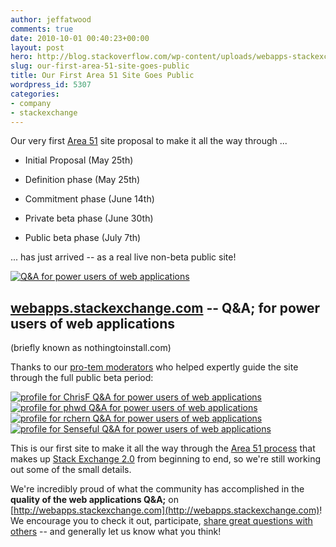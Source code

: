 ```yaml
---
author: jeffatwood
comments: true
date: 2010-10-01 00:40:23+00:00
layout: post
hero: http://blog.stackoverflow.com/wp-content/uploads/webapps-stackexchange-logo.png
slug: our-first-area-51-site-goes-public
title: Our First Area 51 Site Goes Public
wordpress_id: 5307
categories:
- company
- stackexchange
---
```


Our very first [Area 51](http://area51.stackexchange.com) site proposal to make it all the way through ...





  * Initial Proposal (May 25th)

  * Definition phase (May 25th)

  * Commitment phase (June 14th)

  * Private beta phase (June 30th)

  * Public beta phase (July 7th)


... has just arrived -- as a real live non-beta public site! 

[![Q&A for power users of web applications](http://blog.stackoverflow.com/wp-content/uploads/webapps-stackexchange-logo.png)](http://webapps.stackexchange.com)


## [webapps.stackexchange.com](http://webapps.stackexchange.com) -- Q&A; for power users of web applications



(briefly known as nothingtoinstall.com)

Thanks to our [pro-tem moderators](http://blog.stackoverflow.com/2010/07/moderator-pro-tempore/) who helped expertly guide the site through the full public beta period:

[![profile for ChrisF Q&A for power users of web applications](http://webapps.stackexchange.com/users/flair/21.png)](http://webapps.stackexchange.com/users/21/chrisf) [![profile for phwd Q&A for power users of web applications](http://webapps.stackexchange.com/users/flair/40.png)](http://webapps.stackexchange.com/users/40/phwd) [![profile for rchern Q&A for power users of web applications](http://webapps.stackexchange.com/users/flair/416.png)](http://webapps.stackexchange.com/users/416/rchern) [![profile for Senseful Q&A for power users of web applications](http://webapps.stackexchange.com/users/flair/207.png)](http://webapps.stackexchange.com/users/207/senseful)

This is our first site to make it all the way through the [Area 51 process](http://area51.stackexchange.com/faq) that makes up [Stack Exchange 2.0](http://blog.stackoverflow.com/2010/04/changes-to-stack-exchange/) from beginning to end, so we're still working out some of the small details.

We're incredibly proud of what the community has accomplished in the **quality of the web applications Q&A;** on [http://webapps.stackexchange.com](http://webapps.stackexchange.com)! We encourage you to check it out, participate, [share great questions with others](http://blog.stackoverflow.com/2010/09/announcer-booster-and-publicist-badges/) -- and generally let us know what you think!
